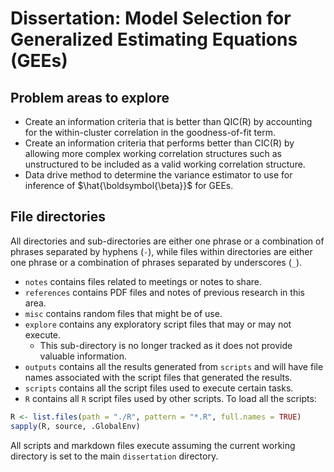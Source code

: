 # Dissertation: Model Selection for Generalized Estimating Equations (GEEs)

## Problem areas to explore
- Create an information criteria that is better than QIC(R) by accounting for the within-cluster correlation in the goodness-of-fit term.
- Create an information criteria that performs better than CIC(R) by allowing more complex working correlation structures such as unstructured to be included as a valid working correlation structure.
- Data drive method to determine the variance estimator to use for inference of $\hat{\boldsymbol{\beta}}$ for GEEs.

## File directories
All directories and sub-directories are either one phrase or a combination of phrases separated by hyphens (`-`), while files within directories are either one phrase or a combination of phrases separated by underscores (`_`).

- `notes` contains files related to meetings or notes to share.
- `references` contains PDF files and notes of previous research in this area.
- `misc` contains random files that might be of use.
- `explore` contains any exploratory script files that may or may not execute.
  - This sub-directory is no longer tracked as it does not provide valuable information.
- `outputs` contains all the results generated from `scripts` and will have file names associated with the script files that generated the results.
- `scripts` contains all the script files used to execute certain tasks.
- `R` contains all `R` script files used by other scripts. To load all the scripts:

```r
R <- list.files(path = "./R", pattern = "*.R", full.names = TRUE)
sapply(R, source, .GlobalEnv)
```

All scripts and markdown files execute assuming the current working directory is set to the main `dissertation` directory.